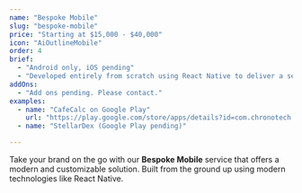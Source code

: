 ```yaml
---
name: "Bespoke Mobile"
slug: "bespoke-mobile"
price: "Starting at $15,000 - $40,000"
icon: "AiOutlineMobile"
order: 4
brief:
  - "Android only, iOS pending"
  - "Developed entirely from scratch using React Native to deliver a seamless and engaging user experience."
addOns:
  - "Add ons pending. Please contact."
examples:
  - name: "CafeCalc on Google Play"
    url: "https://play.google.com/store/apps/details?id=com.chronotech.CafeCalc"
  - name: "StellarDex (Google Play pending)"

---
```


Take your brand on the go with our **Bespoke Mobile** service that offers a modern and customizable solution. Built from the ground up using modern technologies like React Native.